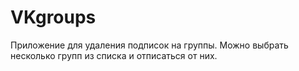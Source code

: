 # VKgroups

Приложение для удаления подписок на группы. Можно выбрать несколько групп из списка и отписаться от них.
